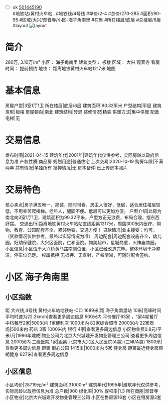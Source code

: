 - [ ] ok [501445190](https://bj.5i5j.com/ershoufang/501445190.html)  
 #地铁站/黄村火车站 ,  #地铁线/4号线
#单价/2-4 #总价/270-285 #面积/90-95   #区域/大兴/观音寺/小区-海子角南里 #在售 #所在楼层/底层 #总楼层/6层 #layout 
![layout](http://image2a.5i5j.com/bdir/layout/3731923fc3b443eab75246ea8cc9389b.png_P5.jpg) 
# 简介 
 280万,  3.10万/m² 
小区： 海子角南里
建筑类型： 板楼
区域： 大兴 观音寺
看房时间： 提前预约
地铁： 距离地铁黄村火车站1217米 地图
# 基本信息 
 房屋户型|3室1厅1卫
所在楼层|底层/6层
建筑面积|90.32平米
户型结构|平层
建筑类型|板楼
房屋朝向|南北
建筑结构|砖混
装修情况|精装
供暖方式|集中供暖
配备电梯|无
# 交易信息 
 发布时间|2021-04-15
建筑年代|2001年|建筑年代仅供参考，实际房龄以政府信息为准
产权性质|商品房
规划用途|普通住宅
上次交易|2020-10-19
购房年限|不满两年
共有情况|单独所有
抵押情况|无
房本备件|已上传房本照片
# 交易特色 
 核心卖点|房子满五唯一，简装，随时可看，房主人很好，低层，适合居住楼层较低，不用幸苦爬楼梯。老年人，腿脚不便。低层可以更加方便。
户型介绍|此房为南北向3室1厅1卫，建筑面积为90.32平米，户型方正无浪费，布局合理，摆东西好摆。
交通出行|距离地铁黄村火车站站直线距离1217米，周围300米内医疗、购物、教育、公园配套齐全，紧邻地铁，交通方便！
贷款情况|业主接受：均可。（贷款情况仅供参考，最终以实际情况为准）
周边配套|周边配套设施齐全，幼儿园。妇幼保健院，大兴区医院，仁和医院。物美超市，星城商厦，火神庙商圈。
小区信息|小区位于大兴桥黄马路南侧位置，小区已经改造完毕。整体环境干净整洁，停车位充足。
权属抵押|无抵押、无查封、产权清晰，可随时配合签约。
# 小区 海子角南里
## 小区指数 
 距 大兴线,4号线 黄村火车站地铁站-C口 1689米|距 海子角南里站 10米|高峰时间平均时速为22.2km/h|查看更多周边信息
500米内 平价餐厅63家 ，1家4星餐厅
中档餐厅2家|500米内 1家便利店
1000米内 82家综合超市
2000米内 22家商场|500米内 药店 3家
1000米内 银行 4家|查看更多周边信息
小区物业费0.8元/平米/月|1996年建成|物业公司为北京大兴城建开发物业管理三公司|查看更多周边信息
2000米内 三级医院 1家|距离 北京市大兴区人民医院(A类) (三甲/A类) 1800米|查看更多周边信息
距离 街心公园 1415米|1000米内 5家 健身房
距离最近健身房颢朗健身 627米|查看更多周边信息
## 小区信息 
 小区均价|28719元/m²
建筑面积|31000m²
建筑年代|1995年|建筑年代仅供参考，实际房龄以政府信息为准
总户数|900
绿化率|30%
容积率|1.3
所在商圈|观音寺
小区物业|北京大兴城建开发物业管理三公司
小区在售房源16套
小区在租房源3套
